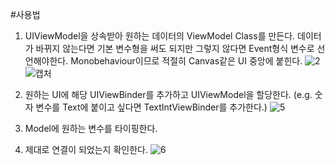 #사용법

1. UIViewModel을 상속받아 원하는 데이터의 ViewModel Class를 만든다. 
데이터가 바뀌지 않는다면 기본 변수형을 써도 되지만 그렇지 않다면 Event형식 변수로 선언해야한다. 
Monobehaviour이므로 적절히 Canvas같은 UI 중앙에 붙힌다.
![2](https://user-images.githubusercontent.com/65099451/107627046-0b98d800-6ca2-11eb-99d0-d34f431bf7bf.PNG)
![캡처](https://user-images.githubusercontent.com/65099451/107626924-da200c80-6ca1-11eb-8947-62e17fbc975c.PNG)

2. 원하는 UI에 해당 UIViewBinder를 추가하고 UIViewModel을 할당한다. (e.g. 숫자 변수를 Text에 붙이고 싶다면 TextIntViewBinder를 추가한다.)
![5](https://user-images.githubusercontent.com/65099451/107627202-4f8bdd00-6ca2-11eb-9f24-42462bc9f710.PNG)

3. Model에 원하는 변수를 타이핑한다.

4. 제대로 연결이 되었는지 확인한다.
![6](https://user-images.githubusercontent.com/65099451/107627229-561a5480-6ca2-11eb-91f1-b5fc99d5b700.PNG)
